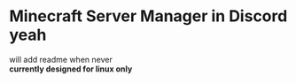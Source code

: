 # Minecraft Server Manager in Discord yeah
will add readme when never\
**currently designed for linux only**